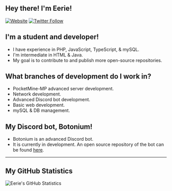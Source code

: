 ## Hey there! I'm Eerie!

[![Website](https://img.shields.io/website?label=https://eerie.ml&style=for-the-badge&url=https%3A%2F%2Fcodestackr.com)](https://eerie.ml)
[![Twitter Follow](https://img.shields.io/twitter/follow/EerieDev?color=1DA1F2&logo=twitter&style=for-the-badge)](https://twitter.com/intent/follow?original_referer=https%3A%2F%2Fgithub.com%2FEerieDev&screen_name=EerieDev)

## I'm a student and developer!

- I have experience in PHP, JavaScript, TypeScript, & mySQL.
- I'm intermediate in HTML & Java.
- My goal is to contribute to and publish more open-source repositories.

## What branches of development do I work in?

- PocketMine-MP advanced server development.
- Network development.
- Advanced Discord bot development.
- Basic web development.
- mySQL & DB management.

## My Discord bot, Botonium!

- Botonium is an advanced Discord bot.
- It is currently in development. An open source repository of the bot can be found [here](https://github.com/EerieDev/Botonium-Wiki).

---

## My GitHub Statistics

<img align="left" alt="Eerie's GitHub Statistics" src="https://github-readme-stats.codestackr.vercel.app/api?username=EerieDev&show_icons=true&hide_border=true" />

[website]: https://eerie.ml
[course]: https://eerie.ml
[twitter]: https://twitter.com/EerieDev
[youtube]: https://youtube.com/EerieDev
